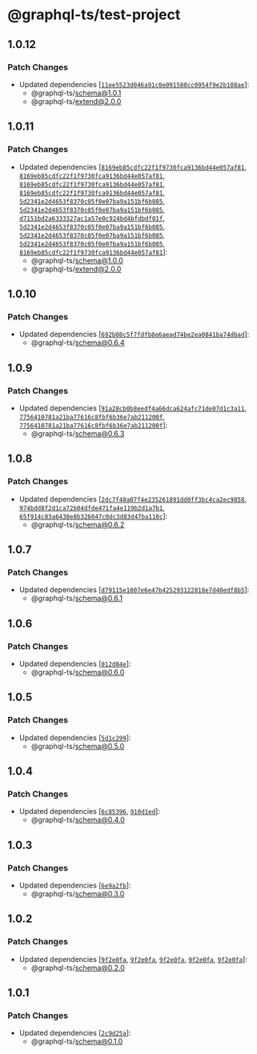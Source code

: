 # @graphql-ts/test-project

## 1.0.12

### Patch Changes

- Updated dependencies [[`11ee5523d046a91c8e091580cc0954f9e2b108ae`](https://github.com/Thinkmill/graphql-ts/commit/11ee5523d046a91c8e091580cc0954f9e2b108ae)]:
  - @graphql-ts/schema@1.0.1
  - @graphql-ts/extend@2.0.0

## 1.0.11

### Patch Changes

- Updated dependencies [[`8169eb85cdfc22f1f9730fca9136bd44e057af81`](https://github.com/Thinkmill/graphql-ts/commit/8169eb85cdfc22f1f9730fca9136bd44e057af81), [`8169eb85cdfc22f1f9730fca9136bd44e057af81`](https://github.com/Thinkmill/graphql-ts/commit/8169eb85cdfc22f1f9730fca9136bd44e057af81), [`8169eb85cdfc22f1f9730fca9136bd44e057af81`](https://github.com/Thinkmill/graphql-ts/commit/8169eb85cdfc22f1f9730fca9136bd44e057af81), [`8169eb85cdfc22f1f9730fca9136bd44e057af81`](https://github.com/Thinkmill/graphql-ts/commit/8169eb85cdfc22f1f9730fca9136bd44e057af81), [`5d2341e2d4653f8370c05f0e07ba9a151bf6b085`](https://github.com/Thinkmill/graphql-ts/commit/5d2341e2d4653f8370c05f0e07ba9a151bf6b085), [`5d2341e2d4653f8370c05f0e07ba9a151bf6b085`](https://github.com/Thinkmill/graphql-ts/commit/5d2341e2d4653f8370c05f0e07ba9a151bf6b085), [`d7151bd2a6333327ac1a57e0c924bd4bfdbdf01f`](https://github.com/Thinkmill/graphql-ts/commit/d7151bd2a6333327ac1a57e0c924bd4bfdbdf01f), [`5d2341e2d4653f8370c05f0e07ba9a151bf6b085`](https://github.com/Thinkmill/graphql-ts/commit/5d2341e2d4653f8370c05f0e07ba9a151bf6b085), [`5d2341e2d4653f8370c05f0e07ba9a151bf6b085`](https://github.com/Thinkmill/graphql-ts/commit/5d2341e2d4653f8370c05f0e07ba9a151bf6b085), [`5d2341e2d4653f8370c05f0e07ba9a151bf6b085`](https://github.com/Thinkmill/graphql-ts/commit/5d2341e2d4653f8370c05f0e07ba9a151bf6b085), [`8169eb85cdfc22f1f9730fca9136bd44e057af81`](https://github.com/Thinkmill/graphql-ts/commit/8169eb85cdfc22f1f9730fca9136bd44e057af81)]:
  - @graphql-ts/schema@1.0.0
  - @graphql-ts/extend@2.0.0

## 1.0.10

### Patch Changes

- Updated dependencies [[`692b08c5f7fdfb8e6aead74be2ea0841ba74dbad`](https://github.com/Thinkmill/graphql-ts/commit/692b08c5f7fdfb8e6aead74be2ea0841ba74dbad)]:
  - @graphql-ts/schema@0.6.4

## 1.0.9

### Patch Changes

- Updated dependencies [[`91a28cb0b8eedf4a66dca624afc71de07d1c3a11`](https://github.com/Thinkmill/graphql-ts/commit/91a28cb0b8eedf4a66dca624afc71de07d1c3a11), [`7756410781a21ba77616c8fbf6b36e7ab211200f`](https://github.com/Thinkmill/graphql-ts/commit/7756410781a21ba77616c8fbf6b36e7ab211200f), [`7756410781a21ba77616c8fbf6b36e7ab211200f`](https://github.com/Thinkmill/graphql-ts/commit/7756410781a21ba77616c8fbf6b36e7ab211200f)]:
  - @graphql-ts/schema@0.6.3

## 1.0.8

### Patch Changes

- Updated dependencies [[`2dc7f48a07f4e235261891dd0ff3bc4ca2ec9858`](https://github.com/Thinkmill/graphql-ts/commit/2dc7f48a07f4e235261891dd0ff3bc4ca2ec9858), [`974bdd8f2d1ca72b04dfde471fa4e119b2d1a7b1`](https://github.com/Thinkmill/graphql-ts/commit/974bdd8f2d1ca72b04dfde471fa4e119b2d1a7b1), [`65f914c83a6438e8b326047c0dc3d83d47ba110c`](https://github.com/Thinkmill/graphql-ts/commit/65f914c83a6438e8b326047c0dc3d83d47ba110c)]:
  - @graphql-ts/schema@0.6.2

## 1.0.7

### Patch Changes

- Updated dependencies [[`d79115e1007e6e47b425293122818e7d40edf8b5`](https://github.com/Thinkmill/graphql-ts/commit/d79115e1007e6e47b425293122818e7d40edf8b5)]:
  - @graphql-ts/schema@0.6.1

## 1.0.6

### Patch Changes

- Updated dependencies [[`012d84e`](https://github.com/Thinkmill/graphql-ts/commit/012d84e04bfe37c18aa0afdc541843586cf768bf)]:
  - @graphql-ts/schema@0.6.0

## 1.0.5

### Patch Changes

- Updated dependencies [[`5d1c299`](https://github.com/Thinkmill/graphql-ts/commit/5d1c299ae50a8bafea8e409f9c2c1e5abedaa29a)]:
  - @graphql-ts/schema@0.5.0

## 1.0.4

### Patch Changes

- Updated dependencies [[`6c85396`](https://github.com/Thinkmill/graphql-ts/commit/6c85396eee29d6eea75c43f54e50b90a3e63a266), [`910d1ed`](https://github.com/Thinkmill/graphql-ts/commit/910d1edc596f4a17b0a3dec3e3df8ebd94a5cb80)]:
  - @graphql-ts/schema@0.4.0

## 1.0.3

### Patch Changes

- Updated dependencies [[`6e9a2fb`](https://github.com/Thinkmill/graphql-ts/commit/6e9a2fb1b5dd2965bc9e2783dfddd8a2bacf88f6)]:
  - @graphql-ts/schema@0.3.0

## 1.0.2

### Patch Changes

- Updated dependencies [[`9f2e0fa`](https://github.com/Thinkmill/graphql-ts/commit/9f2e0fab2c7c483c3f4c13b285d6a33e75bb563c), [`9f2e0fa`](https://github.com/Thinkmill/graphql-ts/commit/9f2e0fab2c7c483c3f4c13b285d6a33e75bb563c), [`9f2e0fa`](https://github.com/Thinkmill/graphql-ts/commit/9f2e0fab2c7c483c3f4c13b285d6a33e75bb563c), [`9f2e0fa`](https://github.com/Thinkmill/graphql-ts/commit/9f2e0fab2c7c483c3f4c13b285d6a33e75bb563c), [`9f2e0fa`](https://github.com/Thinkmill/graphql-ts/commit/9f2e0fab2c7c483c3f4c13b285d6a33e75bb563c)]:
  - @graphql-ts/schema@0.2.0

## 1.0.1

### Patch Changes

- Updated dependencies [[`2c9d25a`](https://github.com/Thinkmill/graphql-ts/commit/2c9d25ab7724a8a460b337a4a529accc0d3169ec)]:
  - @graphql-ts/schema@0.1.0
